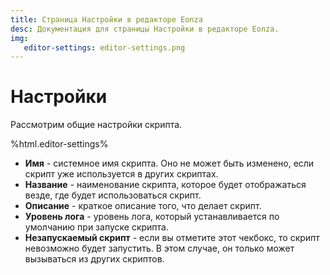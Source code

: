 ```yaml
---
title: Страница Настройки в редакторе Eonza
desc: Документация для страницы Настройки в редакторе Eonza.
img:
   editor-settings: editor-settings.png
---
```

# Настройки

Рассмотрим общие настройки скрипта.

%html.editor-settings%

* **Имя** - системное имя скрипта. Оно не может быть изменено, если скрипт уже используется в других скриптах.
* **Название** - наименование скрипта, которое будет отображаться везде, где будет использоваться скрипт.
* **Описание** - краткое описание того, что делает скрипт.
* **Уровень лога** - уровень лога, который устанавливается по умолчанию при запуске скрипта.
* **Незапускаемый скрипт** - если вы отметите этот чекбокс, то скрипт невозможно будет запустить. В этом случае, он только может вызываться из других скриптов.
